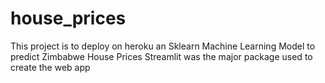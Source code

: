# house_prices

This project is to deploy on heroku an Sklearn Machine Learning Model to predict Zimbabwe House Prices
Streamlit was the major package used to create the web app
